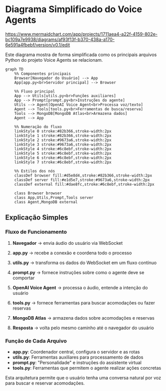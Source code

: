 # Diagrama Simplificado do Voice Agents
https://www.mermaidchart.com/app/projects/1711aea4-a22f-4159-802e-bc109a7e9938/diagrams/af93f13f-b370-438a-a170-6e591a4fbebf/version/v0.1/edit

Este diagrama mostra de forma simplificada como os principais arquivos Python do projeto Voice Agents se relacionam.

```mermaid
graph TD
    %% Componentes principais
    Browser[Navegador do Usuário] --> App
    App[app.py<br>Servidor principal] --> Browser
    
    %% Fluxo principal
    App --> Utils[utils.py<br>Funções auxiliares]
    App --> Prompt[prompt.py<br>Instruções do agente]
    Utils --> Agent[OpenAI Voice Agent<br>Processa voz/texto]
    Agent --> Tools[tools.py<br>Ferramentas de busca/reserva]
    Tools --> MongoDB[MongoDB Atlas<br>Armazena dados]
    Agent --> App
    
    %% Numeração do fluxo
    linkStyle 0 stroke:#82b366,stroke-width:2px
    linkStyle 1 stroke:#82b366,stroke-width:2px
    linkStyle 2 stroke:#9673a6,stroke-width:2px
    linkStyle 3 stroke:#9673a6,stroke-width:2px
    linkStyle 4 stroke:#6c8ebf,stroke-width:2px
    linkStyle 5 stroke:#6c8ebf,stroke-width:2px
    linkStyle 6 stroke:#6c8ebf,stroke-width:2px
    linkStyle 7 stroke:#6c8ebf,stroke-width:2px
    
    %% Estilos dos nós
    classDef browser fill:#d5e8d4,stroke:#82b366,stroke-width:2px
    classDef server fill:#e1d5e7,stroke:#9673a6,stroke-width:2px
    classDef external fill:#dae8fc,stroke:#6c8ebf,stroke-width:2px
    
    class Browser browser
    class App,Utils,Prompt,Tools server
    class Agent,MongoDB external
```

## Explicação Simples

### Fluxo de Funcionamento

1. **Navegador** → envia áudio do usuário via WebSocket

2. **app.py** → recebe a conexão e coordena todo o processo

3. **utils.py** → transforma os dados do WebSocket em um fluxo contínuo

4. **prompt.py** → fornece instruções sobre como o agente deve se comportar

5. **OpenAI Voice Agent** → processa o áudio, entende a intenção do usuário

6. **tools.py** → fornece ferramentas para buscar acomodações ou fazer reservas

7. **MongoDB Atlas** → armazena dados sobre acomodações e reservas

8. **Resposta** → volta pelo mesmo caminho até o navegador do usuário

### Função de Cada Arquivo

- **app.py**: Coordenador central, configura o servidor e as rotas
- **utils.py**: Ferramentas auxiliares para processamento de dados
- **prompt.py**: "Personalidade" e instruções do assistente virtual
- **tools.py**: Ferramentas que permitem o agente realizar ações concretas

Esta arquitetura permite que o usuário tenha uma conversa natural por voz para buscar e reservar acomodações.
